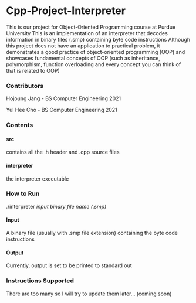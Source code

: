 # Cpp-Project-Interpreter
This is our project for Object-Oriented Programming course at Purdue University
This is an implementation of an interpreter that decodes information in binary files (.smp) containing byte code instructions
Although this project does not have an application to practical problem, it demonstrates a good practice of object-oriented programming (OOP) and showcases fundamental concepts of OOP (such as inheritance, polymorphism, function overloading and every concept you can think of that is related to OOP)

### Contributors
Hojoung Jang - BS Computer Engineering 2021

Yul Hee Cho - BS Computer Engineering 2021

### Contents
#### src 
contains all the .h header and .cpp source files
#### interpreter
the interpreter executable
### How to Run
./interpreter *input binary file name (.smp)*
#### Input
A binary file (usually with .smp file extension) containing the byte code instructions
#### Output
Currently, output is set to be printed to standard out
### Instructions Supported
There are too many so I will try to update them later... (coming soon)
